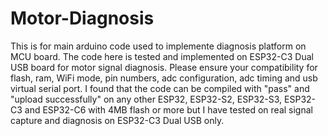 # Motor-Diagnosis
This is for main arduino code used to implemente diagnosis platform on MCU board.
The code here is tested and implemented on ESP32-C3 Dual USB board for motor signal diagnosis.
Please ensure your compatibility for flash, ram, WiFi mode, pin numbers, adc configuration, adc timing and usb virtual serial port.
I found that the code can be compiled with "pass" and "upload successfully" on any other ESP32, ESP32-S2, ESP32-S3, ESP32-C3 and ESP32-C6 with 4MB flash or more but I have tested on real signal capture and diagnosis on ESP32-C3 Dual USB only.
